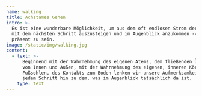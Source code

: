 ```yaml
---
name: walking
title: Achstames Gehen
intro: >-
  Es ist eine wunderbare Möglichkeit, um aus dem oft endlosen Strom der Gedanken
  mit dem nächsten Schritt auszusteigen und im Augenblick anzukommen -vollkommen
  präsent zu sein.
image: /static/img/walking.jpg
content:
  - text: >-
      Beginnend mit der Wahrnehmung des eigenen Atems, dem fließenden Übergang
      von Innen und Außen, mit der Wahrnehmung des eigenen, inneren Körpers, der
      Fußsohlen, des Kontakts zum Boden lenken wir unsere Aufmerksamkeit bei
      jedem Schritt hin zu dem, was im Augenblick tatsächlich da ist.
    type: text
---
```


